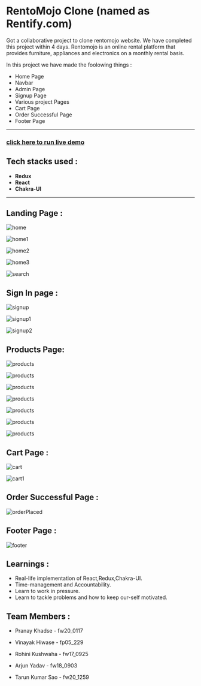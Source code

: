 # RentoMojo Clone (named as Rentify.com)
Got a collaborative project to clone rentomojo website. We have completed this project within 4 days.
Rentomojo is an online rental platform that provides furniture, appliances and electronics on a monthly rental basis.

In this project we have made the foolowing things :
 - Home Page
 - Navbar
 - Admin Page
 - Signup Page
 - Various project Pages
 - Cart Page
 - Order Successful Page
 - Footer Page

---

### [click here to run live demo](rentify-one.vercel.app/)

## Tech stacks used :
* **Redux**
* **React**
* **Chakra-UI**

***
## Landing Page :

![home](./rent_mojo/img/home.png)

![home1](./rent_mojo/img/home1.png)

![home2](./rent_mojo/img/home2.png)

![home3](./rent_mojo/img/home3.png)

![search](./rent_mojo/img/search.png)


## Sign In page :

![signup](./rent_mojo/img/login.png)

![signup1](./rent_mojo/img/login1.png)

![signup2](./rent_mojo/img/login3.png)

## Products Page:

![products](./rent_mojo/img/products1.png)

![products](./rent_mojo/img/products2.png)

![products](./rent_mojo/img/products3.png)

![products](./rent_mojo/img/products4.png)

![products](./rent_mojo/img/products5.png)

![products](./rent_mojo/img/products6.png)

![products](./rent_mojo/img/products7.png)

## Cart Page : 

![cart](./rent_mojo/img/cart.png)

![cart1](./rent_mojo/img/cart1.png)

## Order Successful Page : 

![orderPlaced](./rent_mojo/img/success.png)

## Footer Page :

![footer](./rent_mojo/img/footer.png)

## Learnings :
- Real-life implementation of React,Redux,Chakra-UI.
- Time-management and Accountability.
- Learn to work in pressure.
- Learn to tackle problems and how to keep our-self motivated.
  
## Team Members : 

- Pranay Khadse - fw20_0117
  
- Vinayak Hiwase - fp05_229

- Rohini Kushwaha - fw17_0925

- Arjun Yadav - fw18_0903

- Tarun Kumar Sao - fw20_1259















